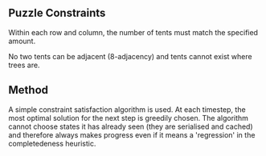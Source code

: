 ## Puzzle Constraints

Within each row and column, the number of tents must match the specified amount. 

No two tents can be adjacent (8-adjacency) and tents cannot exist where trees are. 

## Method

A simple constraint satisfaction algorithm is used. At each timestep, the most optimal solution for the next step is greedily chosen. The algorithm cannot choose states it has already seen (they are serialised and cached) and therefore always makes progress even if it means a 'regression' in the completedeness heuristic. 
